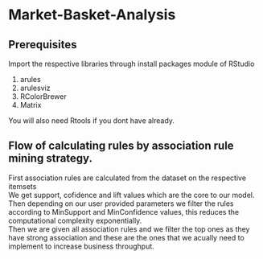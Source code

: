 # Market-Basket-Analysis
## Prerequisites 
Import the respective libraries through install packages module of RStudio</br>
1. arules </br>
2. arulesviz </br>
3. RColorBrewer </br>
4. Matrix </br>

You will also need Rtools if you dont have already. </br>

## Flow of calculating rules by association rule mining strategy.
First association rules are calculated from the dataset on the respective itemsets </br>
We get support, cofidence and lift values which are the core to our model. </br>
Then depending on our user provided parameters we filter the rules according to MinSupport and MinConfidence values, this reduces the computational complexity exponentially. </br>
Then we are given all association rules and we filter the top ones as they have strong association and these are the ones that we acually need to implement to increase business throughput. </br>
